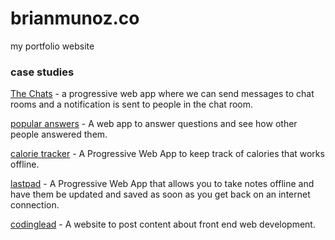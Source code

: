 # brianmunoz.co
my portfolio website

### case studies

[The Chats](https://brianmunoz.co/the-chats) - a progressive web app where we can send messages to chat rooms and a notification is sent to people in the chat room.

[popular answers](https://brianmunoz.co/popular-answers) - A web app to answer questions and see how other people answered them.

[calorie tracker](https://brianmunoz.co/calorie-tracker) - A Progressive Web App to keep track of calories that works offline.

[lastpad](https://brianmunoz.co/lastpad) - A Progressive Web App that allows you to take notes offline and have them be updated and saved as soon as you get back on an internet connection.

[codinglead](https://brianmunoz.co/codinglead) - A website to post content about front end web development.
